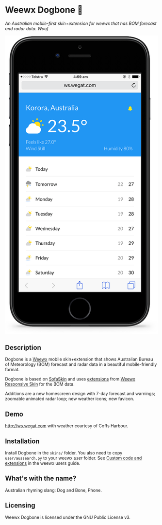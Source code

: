 # Weewx Dogbone :iphone:

*An Australian mobile-first skin+extension for weewx that has BOM forecast and radar data. Woof*


![screenshot](https://github.com/raoulwegat/weewx-dogbone/raw/master/screenshot.png)



## Description

Dogbone is a [Weewx](http://www.weewx.com) mobile skin+extension that shows
Australian Bureau of Meteorology (BOM) forecast and radar data in a beautiful
mobile-friendly format.

Dogbone is based on [SofaSkin](http://neoground.com/projects/weewx/) and uses [extensions](https://github.com/dcapslock/weewx-responsive-skin/wiki/Australian-%27Search%27-Extensions)
from [Weewx Responsive Skin](https://github.com/dcapslock/weewx-responsive-skin)
for the BOM data.

Additions are a new homescreen design with 7-day forecast and warnings;
zoomable animated radar loop; new weather icons; new favicon.

## Demo

http://ws.wegat.com with weather courtesy of Coffs Harbour.

## Installation

Install Dogbone in the `skins/` folder. You also need to
copy `user/aussearch.py` to your weewx _user_ folder. See [Custom code and extensions](http://www.weewx.com/docs/usersguide.htm#Custom_code_or_extensions) in the weewx users guide.

## What's with the name?

Australian rhyming slang: Dog and Bone, Phone.


## Licensing

Weewx Dogbone is licensed under the GNU Public License v3.
